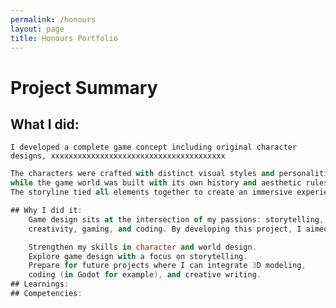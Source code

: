 ```yaml
---
permalink: /honours
layout: page
title: Honours Portfolio
---
```


# Project Summary</h2>
## What I did:
```I developed a complete game concept including original character designs, xxxxxxxxxxxxxxxxxxxxxxxxxxxxxxxxxxxxxxx```
```a detailed worldbuilding, and an engaging narrative. 
The characters were crafted with distinct visual styles and personalities, 
while the game world was built with its own history and aesthetic rules. 
The storyline tied all elements together to create an immersive experience.```

## Why I did it: 
    Game design sits at the intersection of my passions: storytelling, 
    creativity, gaming, and coding. By developing this project, I aimed to:

    Strengthen my skills in character and world design.
    Explore game design with a focus on storytelling.
    Prepare for future projects where I can integrate 3D modeling, 
    coding (in Godot for example), and creative writing.
## Learnings: 
## Competencies:
